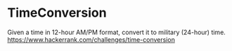 # TimeConversion
Given a time in 12-hour AM/PM format, convert it to military (24-hour) time.
https://www.hackerrank.com/challenges/time-conversion
